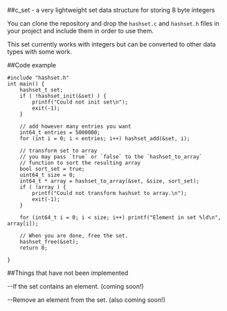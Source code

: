 ##c_set - a very lightweight set data structure for storing 8 byte integers

You can clone the repository and drop the ``hashset.c`` and ``hashset.h`` files in your project and include
them in order to use them.

This set currently works with integers but can be converted to other data types with some work.

##Code example

```
#include "hashset.h"
int main() {
    hashset_t set;
    if ( !hashset_init(&set) ) {
        printf("Could not init set\n");
        exit(-1);
    }

    // add however many entries you want
    int64_t entries = 5000000;
    for (int i = 0; i < entries; i++) hashset_add(&set, i);

    // transform set to array
    // you may pass `true` or `false` to the `hashset_to_array`
    // function to sort the resulting array
    bool sort_set = true;
    uint64_t size = 0;
    int64_t * array = hashset_to_array(&set, &size, sort_set);
    if ( !array ) {
        printf("Could not transform hashset to array.\n");
        exit(-1);
    }
    
    for (int64_t i = 0; i < size; i++) printf("Element in set %ld\n", array[i]);

    // When you are done, free the set.
    hashset_free(&set);
    return 0;

}
```


##Things that have not been implemented

--If the set contains an element. (coming soon!)

--Remove an element from the set. (also coming soon!)